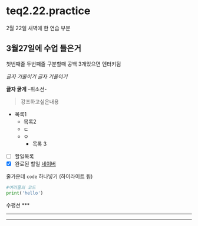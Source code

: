 # teq2.22.practice
2월 22일 새벽에 한 연습 부분 

## 3월27일에 수업 들은거 
첫번째줄
두번째줄 구분할때 공백 3개있으면 엔터키됨 

*글자 기울이기*
_글자 기울이기_

**글자 굵게**
-취소선-

> 강조하고싶은내용 

- 목록1
  + 목록2
  + ㄷ
  + ㅇ
    * 목록 3 

- [ ] 할일목록
- [x] 완료된 할일 
[네이버](naver.com)

줄가운데 `code` 하나넣기 (하이라이트 됨)

```python
#여러줄의 코드 
print('hello')
```

수평선 *** 
***
---

